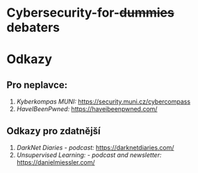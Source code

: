 # Cybersecurity-for-~~dummies~~ debaters


# Odkazy
## Pro neplavce:
1. *Kyberkompas MUNI:* https://security.muni.cz/cybercompass
2. *HaveIBeenPwned:* https://haveibeenpwned.com/

## Odkazy pro zdatnější
1. *DarkNet Diaries - podcast:* https://darknetdiaries.com/
2. *Unsupervised Learning: - podcast and newsletter:* https://danielmiessler.com/

